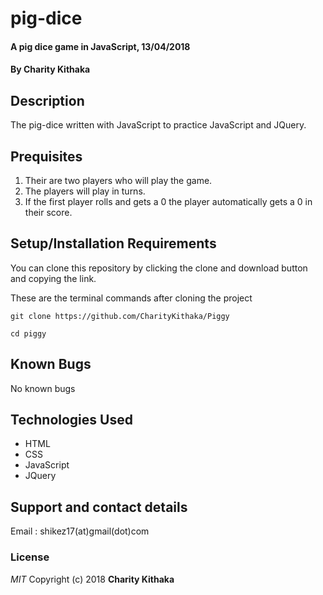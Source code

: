 # pig-dice

#### A pig dice game  in JavaScript, 13/04/2018

#### By **Charity Kithaka**

## Description
The pig-dice written with JavaScript to practice JavaScript and JQuery.

## Prequisites
1. Their are two players who will play the game.
2. The players will play in turns.
3. If the first player rolls and gets a 0 the player automatically gets a 0 in their score.

## Setup/Installation Requirements
You can clone this repository by clicking the clone and download button and copying the link. 

These are the terminal commands after cloning the project
```
git clone https://github.com/CharityKithaka/Piggy

cd piggy
```

## Known Bugs
No known bugs

## Technologies Used
* HTML
* CSS
* JavaScript
* JQuery

## Support and contact details
Email : shikez17(at)gmail(dot)com

### License
*MIT*
Copyright (c) 2018 **Charity Kithaka**
